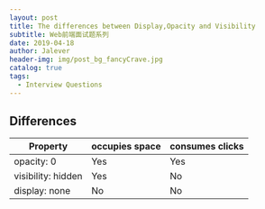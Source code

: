 ```yaml
---
layout: post
title: The differences between Display,Opacity and Visibility
subtitle: Web前端面试题系列
date: 2019-04-18
author: Jalever
header-img: img/post_bg_fancyCrave.jpg
catalog: true
tags:
  - Interview Questions
---
```


## Differences

| Property           | occupies space | consumes clicks |
| ------------------ | -------------- | --------------- |
| opacity: 0         | Yes            | Yes             |
| visibility: hidden | Yes            | No              |
| display: none      | No             | No              |
